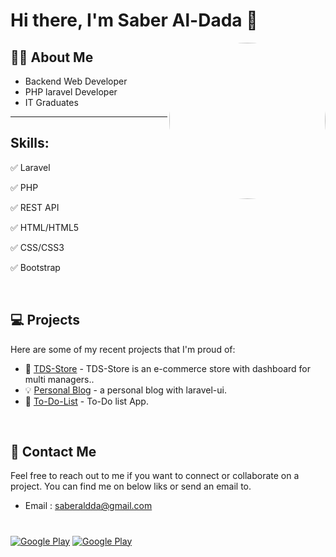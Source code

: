 <h1> Hi there, I'm Saber Al-Dada 👋 </h1>

<img align='right' src="https://media2.giphy.com/media/qgQUggAC3Pfv687qPC/giphy.gif" style="width:250px;border-radius:50%;">

## 🙋‍♀️ About Me

- Backend Web Developer
- PHP laravel Developer
- IT Graduates
<hr>

## Skills:

✅ Laravel

✅ PHP

✅ REST API

✅ HTML/HTML5

✅ CSS/CSS3

✅ Bootstrap

<br>

## 💻 Projects

Here are some of my recent projects that I'm proud of:

- 🚀 [TDS-Store](https://github.com/saberaldda/TDS-store) - TDS-Store is an e-commerce store with dashboard for multi managers..
- 💡 [Personal Blog](https://github.com/saberaldda/Personal_blog) - a personal blog with laravel-ui.
- 🎨 [To-Do-List](https://github.com/saberaldda/To-Do-List) - To-Do list App.

<br>

## 💬 Contact Me

Feel free to reach out to me if you want to connect or collaborate on a project. You can find me on below liks or send an email to.

- Email : saberaldda@gmail.com
#

<p><a href="http://Wa.me/970592105521" target="_blank"><img alt="Google Play" src="https://img.shields.io/badge/whatsapp-128C7E.svg?style=for-the-badge&logo=whatsapp&logoColor=white" /></a>
 <a href="https://www.linkedin.com/in/saberaldda" target="_blank"><img alt="Google Play" src="https://img.shields.io/badge/linkedin-0077b5.svg?style=for-the-badge&logo=linkedin&logoColor=white" /></a>
 <!-- <a href="https://www.youtube.com/@thedarksaber0" target="_blank"><img alt="Google Play" src="https://img.shields.io/badge/youtube-FF0000.svg?style=for-the-badge&logo=youtube&logoColor=white" /></a><p> -->
